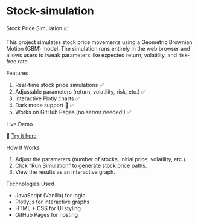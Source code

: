 # Stock-simulation

Stock Price Simulation 📈

This project simulates stock price movements using a Geometric Brownian Motion (GBM) model. The simulation runs entirely in the web browser and allows users to tweak parameters like expected return, volatility, and risk-free rate.

Features

1. Real-time stock price simulations ✅ 
2. Adjustable parameters (return, volatility, risk, etc.) ✅ 
3. Interactive Plotly charts ✅ 
4. Dark mode support 🌙 ✅ 
5. Works on GitHub Pages (no server needed!) ✅ 

Live Demo

🔗 [Try it here](https://www.marcomamprin.com/Stock-simulation/)

How It Works
1. Adjust the parameters (number of stocks, initial price, volatility, etc.).
2. Click “Run Simulation” to generate stock price paths.
3. View the results as an interactive graph.

Technologies Used
- JavaScript (Vanilla) for logic
- Plotly.js for interactive graphs
- HTML + CSS for UI styling
- GitHub Pages for hosting
